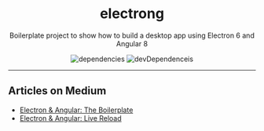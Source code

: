 <h1 align="center">electrong</h1>
<p align="center">Boilerplate project to show how to build a desktop app using Electron 6 and Angular 8</p>
<p align="center">
  <img alt="dependencies" src="https://david-dm.org/rdarida/electrong/status.svg" />
  <img alt="devDependenceis" src="https://david-dm.org/rdarida/base-scripts/dev-status.svg" />
</p>
<hr>

## Articles on Medium
 - [Electron & Angular: The Boilerplate](https://medium.com/@rdarida/electron-angular-the-boilerplate-a8db7f411416)
 - [Electron & Angular: Live Reload](https://medium.com/@rdarida/electron-angular-live-reload-13ebc9808bb5)
